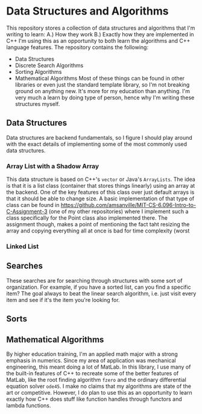 # Data Structures and Algorithms
This repository stores a collection of data structures and algorithms that I'm writing to learn:
A.) How they work
B.) Exactly how they are implemented in C++
I'm using this as an opportunity to both learn the algorithms and C++ language features. The repository contains the following:
* Data Structures
* Discrete Search Algorithms
* Sorting Algorithms
* Mathematical Algorithms
Most of these things can be found in other libraries or even just the standard template library, so I'm not breaking ground on anything new. It's more for my education than anything. I'm very much a learn by doing type of person, hence why I'm writing these structures myself. 

## Data Structures
Data structures are backend fundamentals, so I figure I should play around with the exact details of implementing some of the most commonly used data structures.
### Array List with a Shadow Array
This data structure is based on C++'s `vector` or Java's `ArrayLists`. The idea is that it is a list class (container that stores things linearly) using an array at the backend. One of the key features of this class over just default arrays is that it should be able to change size. A basic implementation of that type of class can be found in https://github.com/amsanville/MIT-CS-6.096-Intro-to-C-Assignment-3 (one of my other repositories) where I implement such a class specifically for the Point class also implemented there. The assignment though, makes a point of mentioning the fact taht resizing the array and copying everything all at once is bad for time complexity (worst

### Linked List

## Searches
These searches are for searching through structures with some sort of organization. For example, if you have a sorted list, can you find a specific item? The goal always to beat the linear search algorithm, i.e. just visit every item and see if it's the item you're looking for.
###

## Sorts



## Mathematical Algorithms
By higher education training, I'm an applied math major with a strong emphasis in numerics. Since my area of application was mechanical engineering, this meant doing a lot of MatLab. In this library, I use many of the built-in features of C++ to recreate some of the better features of MatLab, like the root finding algorithm `fzero` and the ordinary differential equation solver `ode45`. I make no claims that my algorithms are state of the art or competitive. However, I do plan to use this as an opportunity to learn exactly how C++ does stuff like function handles through functors and lambda functions.
###